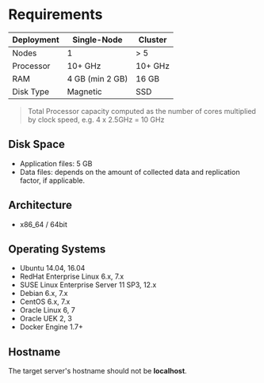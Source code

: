 # Requirements


| Deployment | Single-Node | Cluster |
| --- | --- | --- |
| Nodes | 1 | > 5 |
| Processor | 10+ GHz | 10+ GHz |
| RAM | 4 GB (min 2 GB) | 16 GB |
| Disk Type | Magnetic | SSD |

> Total Processor capacity computed as the number of cores multiplied by clock speed, e.g. 4 x 2.5GHz = 10 GHz

## Disk Space

- Application files: 5 GB
- Data files: depends on the amount of collected data and replication factor, if applicable.

## Architecture

- x86_64 / 64bit

## Operating Systems

-   Ubuntu 14.04, 16.04
-   RedHat Enterprise Linux 6.x, 7.x
-   SUSE Linux Enterprise Server 11 SP3, 12.x
-   Debian 6.x, 7.x
-   CentOS 6.x, 7.x
-   Oracle Linux 6, 7
-   Oracle UEK 2, 3
-   Docker Engine 1.7+

## Hostname

The target server's hostname should not be **localhost**.

